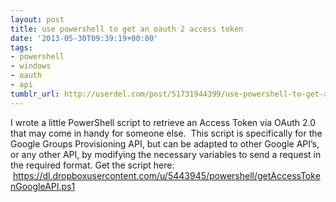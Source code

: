 ```yaml
---
layout: post
title: use powershell to get an oauth 2 access token
date: '2013-05-30T09:39:19+00:00'
tags:
- powershell
- windows
- oauth
- api
tumblr_url: http://userdel.com/post/51731944399/use-powershell-to-get-an-oauth-2-access-token
---
```

I wrote a little PowerShell script to retrieve an Access Token via OAuth 2.0 that may come in handy for someone else.  This script is specifically for the Google Groups Provisioning API, but can be adapted to other Google API’s, or any other API, by modifying the necessary variables to send a request in the required format.
Get the script here:  https://dl.dropboxusercontent.com/u/5443945/powershell/getAccessTokenGoogleAPI.ps1
